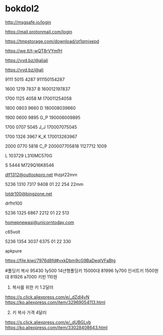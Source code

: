 # bokdol2


http://msgsafe.io/login

https://mail.protonmail.com/login



https://tmpstorage.com/download/ot1qmjxepd


https://we.tl/t-wQT8rVYmfH







https://vvd.bz/@aliali

https://vvd.bz/@ali


9111 5015 4287
911150154287

1600 1219 7837
B
160012197837

1700 1125 4058
M
170011254058

1800 0803 9660
D
180008039660

1900 0600 9895
G_P
190006009895

1700 0707 5045
J_J
170007075045

1700 1326 3967
K_K
170013263967

2000 0770 5818
C_P
200007705818
1127712
1009

L
103729
L310MC570G

S
5444
M729Q16K8546






dlf1312@outlookpro.net
thzpt22mm


5236 1310 7317 9408
01 22 254
22mm






lotdr100@bingzone.net


drfht100


5236 1325 6867 2212
01 22 513







homepnewasi@unicorntoday.com


c65volt


5236 1354 3037 6375
01 22 330







apkpure

https://file.kiwi/7976d8fd#vxkDbm9cG9BaDeqIVFaBtg





#폴딩키 복사
95430 1y500 14년형폴딩키 15000대
81996 1y700 인서트키 1500원대
81926 a7000 키핀 110원


1. 복사를 위한 키 1.2달러

https://s.click.aliexpress.com/e/_dZdl4yN
https://ko.aliexpress.com/item/32969054113.html

2. 키 복사 가격 4달러

https://s.click.aliexpress.com/e/_dUBGLvb
https://ko.aliexpress.com/item/33028408643.html
